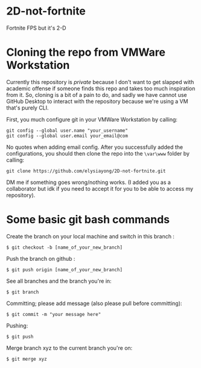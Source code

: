 # 2D-not-fortnite
Fortnite FPS but it's 2-D 

# Cloning the repo from VMWare Workstation
Currently this repository is _private_ because I don't want to get slapped with academic offense if someone finds this repo and takes too much inspiration from it. So, cloning is a bit of a pain to do, and sadly we have cannot use GitHub Desktop to interact with the repository because we're using a VM that's purely CLI.

First, you much configure git in your VMWare Workstation by calling:
```
git config --global user.name "your_username"
git config --global user.email your_email@com
```
No quotes when adding email config. After you successfully added the configurations, you should then clone the repo into the `\var\www` folder by calling:
```
git clone https://github.com/elysiayong/2D-not-fortnite.git
```

DM me if something goes wrong/nothing works. (I added you as a collaborator but idk if you need to accept it for you to be able to access my repository).

# Some basic git bash commands

Create the branch on your local machine and switch in this branch :
```
$ git checkout -b [name_of_your_new_branch]
```
Push the branch on github :
```
$ git push origin [name_of_your_new_branch]
```
See all branches and the branch you're in:
```
$ git branch
```
Committing; please add message (also please pull before committing):
```
$ git commit -m "your message here" 
```
Pushing:
```
$ git push
```
Merge branch xyz to the current branch you're on:
```
$ git merge xyz
```
